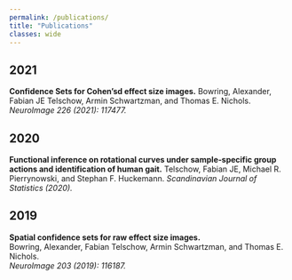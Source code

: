 ```yaml
---
permalink: /publications/
title: "Publications"
classes: wide
---
```


## 2021

**Confidence Sets for Cohen’sd effect size images.**
Bowring, Alexander, Fabian JE Telschow, Armin Schwartzman, and Thomas E. Nichols.
*NeuroImage 226 (2021): 117477.*

## 2020

**Functional inference on rotational curves under sample‐specific group actions and identification of human gait.**
Telschow, Fabian JE, Michael R. Pierrynowski, and Stephan F. Huckemann.
*Scandinavian Journal of Statistics (2020).*

## 2019
**Spatial confidence sets for raw effect size images.**  
Bowring, Alexander, Fabian Telschow, Armin Schwartzman, and Thomas E. Nichols.  
*NeuroImage 203 (2019): 116187.*

